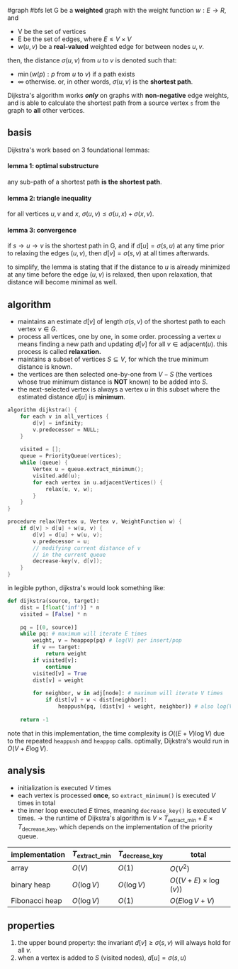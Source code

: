 #graph #bfs
let G be a **weighted** graph with the weight function $w: E \rightarrow R$, and
- V be the set of vertices
- E be the set of edges, where $E \leq V \times V$
- $w(u, v)$ be a **real-valued** weighted edge for between nodes $u, v$.

then, the distance $\sigma(u, v)$ from $u$ to $v$ is denoted such that:
- $\min(w(p): p \text{ from } u \text{ to } v)$ if a path exists
- $\infty$ otherwise.
or, in other words, $\sigma(u, v)$ is the **shortest path**.

Dijkstra's algorithm works ***only*** on graphs with **non-negative** edge weights, and is able to calculate the shortest path from a source vertex `s` from the graph to **all** other vertices.
## basis
Dijkstra's work based on 3 foundational lemmas: 
#### lemma 1: optimal substructure
any sub-path of a shortest path **is the shortest path**.
#### lemma 2: triangle inequality
for all vertices $u, v$ and $x$, $\sigma(u, v) \leq \sigma(u, x) + \sigma(x, v)$.
#### lemma 3: convergence
if $s\rightarrow u \rightarrow v$ is the shortest path in G, and if $d[u] = \sigma(s, u)$ at any time prior to relaxing the edges $(u, v)$, then $d[v] = \sigma(s, v)$ at all times afterwards.

to simplify, the lemma is stating that if the distance to $u$ is already minimized at any time before the edge $(u, v)$ is relaxed, then upon relaxation, that distance will become minimal as well.

## algorithm
- maintains an estimate $d[v]$ of length $\sigma(s, v)$ of the shortest path to each vertex $v \in G$.
- process all vertices, one by one, in some order. processing a vertex $u$ means finding a new path and updating $d[v]$ for all $v \in \text{adjacent}(u)$. this process is called **relaxation.**
- maintains a subset of vertices $S \subseteq V$, for which the true minimum distance is known. 
- the vertices are then selected one-by-one from $V -S$ (the vertices whose true minimum distance is **NOT** known) to be added into $S$. 
- the next-selected vertex is always a vertex $u$ in this subset where the estimated distance $d[u]$ is **minimum**.

```cpp
algorithm dijkstra() {
	for each v in all_vertices {
		d[v] = infinity;
		v.predecessor = NULL;
	}
	
	visited = [];
	queue = PriorityQueue(vertices);
	while (queue) {
		Vertex u = queue.extract_minimum();
		visited.add(u);
		for each vertex in u.adjacentVertices() {
			relax(u, v, w);
		}
	}
}

procedure relax(Vertex u, Vertex v, WeightFunction w) {
	if d[v] > d[u] + w(u, v) {
		d[v] = d[u] + w(u, v);
		v.predecessor = u;
		// modifying current distance of v
		// in the current queue
		decrease-key(v, d[v]);
	}
}
```

in legible python, dijkstra's would look something like:

```python
def dijkstra(source, target):
	dist = [float('inf')] * n
	visited = [False] * n
	
	pq = [(0, source)]
	while pq: # maximum will iterate E times
		weight, v = heappop(pq) # log(V) per insert/pop
		if v == target:
			return weight
		if visited[v]:
			continue
		visited[v] = True
		dist[v] = weight
		
		for neighbor, w in adj[node]: # maximum will iterate V times
			if dist[v] + w < dist[neighbor]:
				heappush(pq, (dist[v] + weight, neighbor)) # also log(V)
	
	return -1
```

note that in this implementation, the time complexity is $O((E +V)\log V)$ due to the repeated `heappush` and `heappop` calls. optimally, Dijkstra's would run in $O(V + E\log V)$.
## analysis
- initialization is executed $V$ times
- each vertex is processed **once**, so `extract_minimum()` is executed $V$ times in total
- the inner loop executed $E$ times, meaning `decrease_key()` is executed $V$ times.
$\rightarrow$ the runtime of Dijkstra's algorithm is $V\times T_{\text{extract\_{min}}}+ E\times T_{\text{decrease\_key}}$, which depends on the implementation of the priority queue.

| implementation | $T_{\text{extract\_min}}$ | $T_{\text{decrease\_key}}$ | total                   |
| -------------- | ------------------------- | -------------------------- | ----------------------- |
| array          | $O(V)$                    | $O(1)$                     | $O(V^2)$                |
| binary heap    | $O(\log V)$               | $O(\log V)$                | $O((V+E)\times\log(v))$ |
| Fibonacci heap | $O(\log V)$               | $O(1)$                     | $O(E\log V + V)$        |
## properties
1. the upper bound property: the invariant $d[v] \geq \sigma(s, v)$ will always hold for all $v$. 
2. when a vertex is added to $S$ (visited nodes), $d[u] = \sigma(s, u)$

